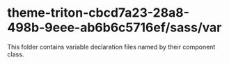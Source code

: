 # theme-triton-cbcd7a23-28a8-498b-9eee-ab6b6c5716ef/sass/var

This folder contains variable declaration files named by their component class.
